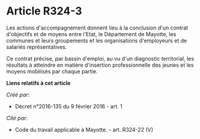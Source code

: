 # Article R324-3

Les actions d'accompagnement donnent lieu à la conclusion d'un contrat d'objectifs et de moyens entre l'Etat, le Département
de Mayotte, les communes et leurs groupements et les organisations d'employeurs et de salariés représentatives. 

Ce contrat précise, par bassin d'emploi, au vu d'un diagnostic territorial, les résultats à atteindre en matière d'insertion
professionnelle des jeunes et les moyens mobilisés par chaque partie.

**Liens relatifs à cet article**

_Créé par_:

  - Décret n°2016-135 du 9 février 2016 - art. 1

_Cité par_:

  - Code du travail applicable à Mayotte. - art. R324-22 (V)
